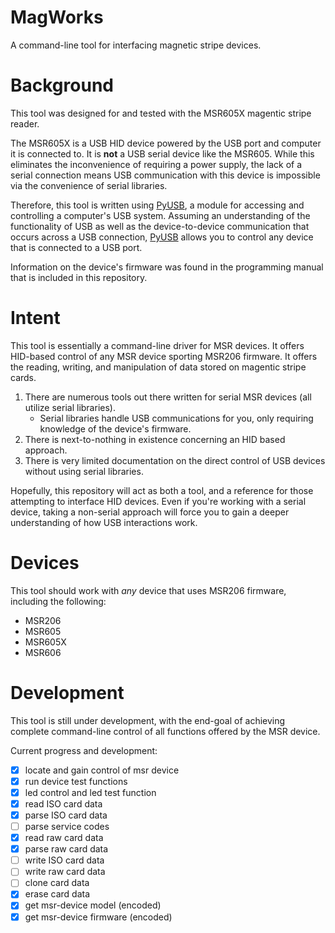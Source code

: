 # MagWorks
A command-line tool for interfacing magnetic stripe devices. 

# Background
This tool was designed for and tested with the MSR605X magentic stripe reader.

The MSR605X is a USB HID device powered by the USB port and computer it is connected to. It is **not** a USB serial device like the MSR605. While this eliminates the inconvenience of requiring a power supply, the lack of a serial connection means USB communication with this device is impossible via the convenience of serial libraries. 

Therefore, this tool is written using [PyUSB](http://pyusb.github.io/pyusb/), a module for accessing and controlling a computer's USB system. Assuming an understanding of the functionality of USB as well as the device-to-device communication that occurs across a USB connection, [PyUSB](http://pyusb.github.io/pyusb/) allows you to control any device that is connected to a USB port.

Information on the device's firmware was found in the programming manual that is included in this repository.

# Intent
This tool is essentially a command-line driver for MSR devices. It offers HID-based control of any MSR device sporting MSR206 firmware. It offers the reading, writing, and manipulation of data stored on magentic stripe cards.

1. There are numerous tools out there written for serial MSR devices (all utilize serial libraries).
    * Serial libraries handle USB communications for you, only requiring knowledge of the device's firmware.
2. There is next-to-nothing in existence concerning an HID based approach.
3. There is very limited documentation on the direct control of USB devices without using serial libraries.

Hopefully, this repository will act as both a tool, and a reference for those attempting to interface HID devices. Even if you're working with a serial device, taking a non-serial approach will force you to gain a deeper understanding of how USB interactions work.

# Devices
This tool should work with *any* device that uses MSR206 firmware, including the following:
* MSR206
* MSR605
* MSR605X
* MSR606

# Development
This tool is still under development, with the end-goal of achieving complete command-line control of all functions offered by the MSR device.

Current progress and development:
- [x] locate and gain control of msr device
- [x] run device test functions
- [x] led control and led test function
- [x] read ISO card data
- [x] parse ISO card data
- [ ] parse service codes
- [x] read raw card data
- [x] parse raw card data
- [ ] write ISO card data
- [ ] write raw card data
- [ ] clone card data
- [x] erase card data
- [x] get msr-device model (encoded)
- [x] get msr-device firmware (encoded)
